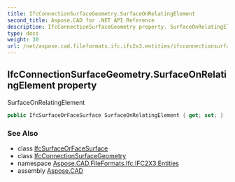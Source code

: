 ```yaml
---
title: IfcConnectionSurfaceGeometry.SurfaceOnRelatingElement
second_title: Aspose.CAD for .NET API Reference
description: IfcConnectionSurfaceGeometry property. SurfaceOnRelatingElement
type: docs
weight: 30
url: /net/aspose.cad.fileformats.ifc.ifc2x3.entities/ifcconnectionsurfacegeometry/surfaceonrelatingelement/
---
```

## IfcConnectionSurfaceGeometry.SurfaceOnRelatingElement property

SurfaceOnRelatingElement

```csharp
public IfcSurfaceOrFaceSurface SurfaceOnRelatingElement { get; set; }
```

### See Also

* class [IfcSurfaceOrFaceSurface](../../../aspose.cad.fileformats.ifc.ifc2x3.types/ifcsurfaceorfacesurface/)
* class [IfcConnectionSurfaceGeometry](../)
* namespace [Aspose.CAD.FileFormats.Ifc.IFC2X3.Entities](../../ifcconnectionsurfacegeometry/)
* assembly [Aspose.CAD](../../../)


